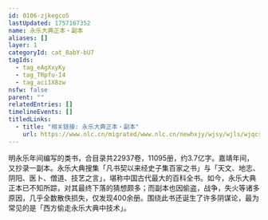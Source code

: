 ```yaml
---
id: 0106-zjkegco5
lastUpdated: 1757167352
name: 永乐大典正本・副本
aliases: []
layer: 1
categoryId: cat_8abY-bU7
tagIds:
  - tag_eAgXxyKy
  - tag_TRpfu-I4
  - tag_aci1X8zw
nsfw: false
parent: ""
relatedEntries: []
timelineEvents: []
titledLinks:
  - title: "相关链接: 永乐大典正本・副本"
    url: https://www.nlc.cn/migrated/www.nlc.cn/newhxjy/wjsy/wjls/wjqcsy/wjd76q/yldd/202112/P020211221543872638799.pdf
---
```


明永乐年间编写的类书，合目录共22937卷，11095册，约3.7亿字。嘉靖年间，又抄录一副本。永乐大典搜集「凡书契以来经史子集百家之书」与「天文、地志、阴阳、医卜、僧道、技艺之言」，堪称中国古代最大的百科全书。如今，永乐大典正本已不知所踪，对其最终下落的猜想颇多；而副本也因偷盗，战争，失火等诸多原因，几乎全数散佚损失，仅发现400余册。围绕此书还诞生了许多阴谋论，最为常见的是「西方偷走永乐大典中技术」。